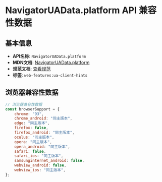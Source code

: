 # NavigatorUAData.platform API 兼容性数据

## 基本信息

- **API名称**: `NavigatorUAData.platform`
- **MDN文档**: [NavigatorUAData.platform](https://developer.mozilla.org/docs/Web/API/NavigatorUAData/platform)
- **规范文档**: [查看规范](https://wicg.github.io/ua-client-hints/#dom-navigatoruadata-platform)
- **标签**: `web-features:ua-client-hints`

## 浏览器兼容性数据

```javascript
// 浏览器兼容性数据
const browserSupport = {
    chrome: "93",
    chrome_android: "同主版本",
    edge: "同主版本",
    firefox: false,
    firefox_android: "同主版本",
    oculus: "同主版本",
    opera: "同主版本",
    opera_android: "同主版本",
    safari: false,
    safari_ios: "同主版本",
    samsunginternet_android: false,
    webview_android: false,
    webview_ios: "同主版本",
};

```

